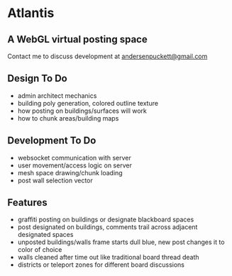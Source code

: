 # Atlantis
## A WebGL virtual posting space

Contact me to discuss development at
andersenpuckett@gmail.com

## Design To Do
* admin architect mechanics
* building poly generation, colored outline texture
* how posting on buildings/surfaces will work
* how to chunk areas/building maps

## Development To Do
* websocket communication with server
* user movement/access logic on server
* mesh space drawing/chunk loading
* post wall selection vector

## Features
- graffiti posting on buildings or designate blackboard spaces
- post designated on buildings, comments trail across adjacent designated spaces
- unposted buildings/walls frame starts dull blue, new post changes it to color of choice
- walls cleaned after time out like traditional board thread death
- districts or teleport zones for different board discussions
